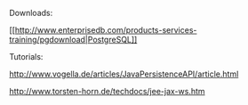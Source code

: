 Downloads:

 

[[http://www.enterprisedb.com/products-services-training/pgdownload|PostgreSQL]]

 

Tutorials:

http://www.vogella.de/articles/JavaPersistenceAPI/article.html

http://www.torsten-horn.de/techdocs/jee-jax-ws.htm